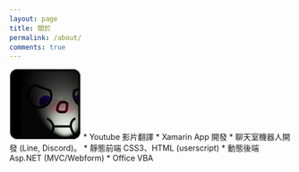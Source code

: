 ```yaml
---
layout: page
title: 關於
permalink: /about/
comments: true
---
```

<!-- ![img]({{ '/assets/images/HollenXD_darkWithinSquare.png' }}) -->

<img src="/assets/images/HollenXD_darkWithinSquare.png" style="box-shadow: none; border: 0px;"/>
* Youtube 影片翻譯
* Xamarin App 開發
* 聊天室機器人開發 (Line, Discord)。
* 靜態前端 CSS3、HTML (userscript)
* 動態後端 Asp.NET (MVC/Webform)
* Office VBA

<!-- This is the base Jekyll theme. You can find out more info about customizing your Jekyll theme, as well as basic Jekyll usage documentation at [jekyllrb.com](https://jekyllrb.com/)

You can find the source code for Minima at GitHub:
[jekyll][jekyll-organization] /
[minima](https://github.com/jekyll/minima)

You can find the source code for Jekyll at GitHub:
[jekyll][jekyll-organization] /
[jekyll](https://github.com/jekyll/jekyll)


[jekyll-organization]: https://github.com/jekyll -->
